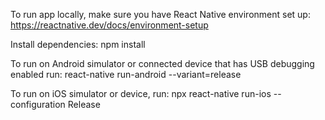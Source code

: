 To run app locally, make sure you have React Native environment set up: 
https://reactnative.dev/docs/environment-setup

Install dependencies:
npm install

To run on Android simulator or connected device that has USB debugging enabled run:
react-native run-android --variant=release

To run on iOS simulator or device, run:
npx react-native run-ios --configuration Release
